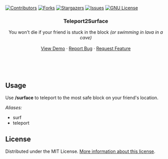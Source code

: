 
[![Contributors][contributors-shield]][contributors-url]
[![Forks][forks-shield]][forks-url]
[![Stargazers][stars-shield]][stars-url]
[![Issues][issues-shield]][issues-url]
[![GNU License][license-shield]][license-url]


<p align="center">
  <a href="https://github.com/bogdanbeyn/teleport2surface">
    <!-- <img src="images/logo.png" alt="Logo" width="80" height="80"> -->
  </a>

  <h3 align="center">Teleport2Surface</h3>

  <p align="center">
    You won't die if your friend is stuck in the block
    <i>(or swimming in lava in a cave)</i>
    <br />
    <br />
    <a href="https://github.com/bogdanbeyn/teleport2surface">View Demo</a>
    ·
    <a href="https://github.com/bogdanbeyn/teleport2surface/issues">Report Bug</a>
    ·
    <a href="https://github.com/bogdanbeyn/teleport2surface/issues">Request Feature</a>
  </p>
</p>
<br />
<br />
<br />


## Usage
Use **/surface** to teleport to the most safe block on your friend's location.

_Aliases:_
 - surf
 - teleport


## License
Distributed under the MIT License. <a href="https://opensource.org/license/mit">More information about this license</a>.





[contributors-shield]: https://img.shields.io/github/contributors/CodedRed-Spigot/Bookshelf-Storage.svg?style=for-the-badge
[contributors-url]: https://github.com/bogdanbeyn/teleport2surface/graphs/contributors
[forks-shield]: https://img.shields.io/github/forks/bogdanbeyn/teleport2surface.svg?style=for-the-badge
[forks-url]: https://github.com/bogdanbeyn/teleport2surface/network/members
[stars-shield]: https://img.shields.io/github/stars/bogdanbeyn/teleport2surface.svg?style=for-the-badge
[stars-url]: https://github.com/bogdanbeyn/teleport2surface/stargazers
[issues-shield]: https://img.shields.io/github/issues/bogdanbeyn/teleport2surface.svg?style=for-the-badge
[issues-url]: https://github.com/bogdanbeyn/teleport2surface/issues
[license-shield]: https://img.shields.io/github/license/bogdanbeyn/teleport2surface.svg?style=for-the-badge
[license-url]: https://opensource.org/license/mit

